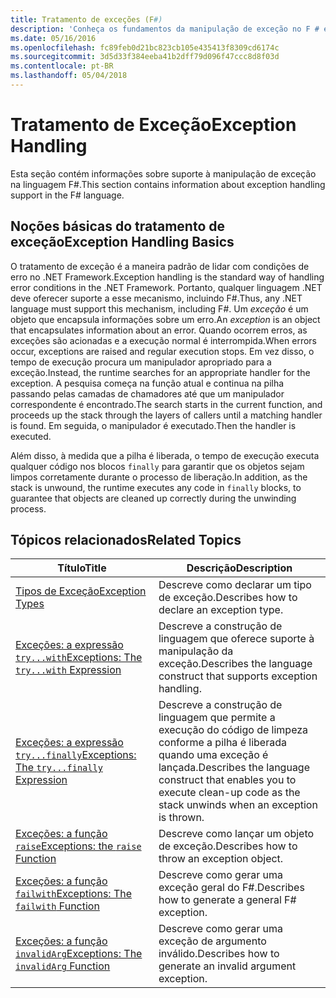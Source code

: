 ```yaml
---
title: Tratamento de exceções (F#)
description: 'Conheça os fundamentos da manipulação de exceção no F # e encontrar links para expressões e funções de manipulação de exceção.'
ms.date: 05/16/2016
ms.openlocfilehash: fc89feb0d21bc823cb105e435413f8309cd6174c
ms.sourcegitcommit: 3d5d33f384eeba41b2dff79d096f47ccc8d8f03d
ms.contentlocale: pt-BR
ms.lasthandoff: 05/04/2018
---
```

# <a name="exception-handling"></a><span data-ttu-id="46b7c-103">Tratamento de Exceção</span><span class="sxs-lookup"><span data-stu-id="46b7c-103">Exception Handling</span></span>

<span data-ttu-id="46b7c-104">Esta seção contém informações sobre suporte à manipulação de exceção na linguagem F#.</span><span class="sxs-lookup"><span data-stu-id="46b7c-104">This section contains information about exception handling support in the F# language.</span></span>


## <a name="exception-handling-basics"></a><span data-ttu-id="46b7c-105">Noções básicas do tratamento de exceção</span><span class="sxs-lookup"><span data-stu-id="46b7c-105">Exception Handling Basics</span></span>
<span data-ttu-id="46b7c-106">O tratamento de exceção é a maneira padrão de lidar com condições de erro no .NET Framework.</span><span class="sxs-lookup"><span data-stu-id="46b7c-106">Exception handling is the standard way of handling error conditions in the .NET Framework.</span></span> <span data-ttu-id="46b7c-107">Portanto, qualquer linguagem .NET deve oferecer suporte a esse mecanismo, incluindo F#.</span><span class="sxs-lookup"><span data-stu-id="46b7c-107">Thus, any .NET language must support this mechanism, including F#.</span></span> <span data-ttu-id="46b7c-108">Um *exceção* é um objeto que encapsula informações sobre um erro.</span><span class="sxs-lookup"><span data-stu-id="46b7c-108">An *exception* is an object that encapsulates information about an error.</span></span> <span data-ttu-id="46b7c-109">Quando ocorrem erros, as exceções são acionadas e a execução normal é interrompida.</span><span class="sxs-lookup"><span data-stu-id="46b7c-109">When errors occur, exceptions are raised and regular execution stops.</span></span> <span data-ttu-id="46b7c-110">Em vez disso, o tempo de execução procura um manipulador apropriado para a exceção.</span><span class="sxs-lookup"><span data-stu-id="46b7c-110">Instead, the runtime searches for an appropriate handler for the exception.</span></span> <span data-ttu-id="46b7c-111">A pesquisa começa na função atual e continua na pilha passando pelas camadas de chamadores até que um manipulador correspondente é encontrado.</span><span class="sxs-lookup"><span data-stu-id="46b7c-111">The search starts in the current function, and proceeds up the stack through the layers of callers until a matching handler is found.</span></span> <span data-ttu-id="46b7c-112">Em seguida, o manipulador é executado.</span><span class="sxs-lookup"><span data-stu-id="46b7c-112">Then the handler is executed.</span></span>

<span data-ttu-id="46b7c-113">Além disso, à medida que a pilha é liberada, o tempo de execução executa qualquer código nos blocos `finally` para garantir que os objetos sejam limpos corretamente durante o processo de liberação.</span><span class="sxs-lookup"><span data-stu-id="46b7c-113">In addition, as the stack is unwound, the runtime executes any code in `finally` blocks, to guarantee that objects are cleaned up correctly during the unwinding process.</span></span>


## <a name="related-topics"></a><span data-ttu-id="46b7c-114">Tópicos relacionados</span><span class="sxs-lookup"><span data-stu-id="46b7c-114">Related Topics</span></span>

|<span data-ttu-id="46b7c-115">Título</span><span class="sxs-lookup"><span data-stu-id="46b7c-115">Title</span></span>|<span data-ttu-id="46b7c-116">Descrição</span><span class="sxs-lookup"><span data-stu-id="46b7c-116">Description</span></span>|
|-----|-----------|
|[<span data-ttu-id="46b7c-117">Tipos de Exceção</span><span class="sxs-lookup"><span data-stu-id="46b7c-117">Exception Types</span></span>](exception-types.md)|<span data-ttu-id="46b7c-118">Descreve como declarar um tipo de exceção.</span><span class="sxs-lookup"><span data-stu-id="46b7c-118">Describes how to declare an exception type.</span></span>|
|[<span data-ttu-id="46b7c-119">Exceções: a expressão `try...with`</span><span class="sxs-lookup"><span data-stu-id="46b7c-119">Exceptions: The `try...with` Expression</span></span>](the-try-with-expression.md)|<span data-ttu-id="46b7c-120">Descreve a construção de linguagem que oferece suporte à manipulação da exceção.</span><span class="sxs-lookup"><span data-stu-id="46b7c-120">Describes the language construct that supports exception handling.</span></span>|
|[<span data-ttu-id="46b7c-121">Exceções: a expressão `try...finally`</span><span class="sxs-lookup"><span data-stu-id="46b7c-121">Exceptions: The `try...finally` Expression</span></span>](the-try-finally-expression.md)|<span data-ttu-id="46b7c-122">Descreve a construção de linguagem que permite a execução do código de limpeza conforme a pilha é liberada quando uma exceção é lançada.</span><span class="sxs-lookup"><span data-stu-id="46b7c-122">Describes the language construct that enables you to execute clean-up code as the stack unwinds when an exception is thrown.</span></span>|
|[<span data-ttu-id="46b7c-123">Exceções: a função `raise`</span><span class="sxs-lookup"><span data-stu-id="46b7c-123">Exceptions: the `raise` Function</span></span>](the-raise-Function.md)|<span data-ttu-id="46b7c-124">Descreve como lançar um objeto de exceção.</span><span class="sxs-lookup"><span data-stu-id="46b7c-124">Describes how to throw an exception object.</span></span>|
|[<span data-ttu-id="46b7c-125">Exceções: a função `failwith`</span><span class="sxs-lookup"><span data-stu-id="46b7c-125">Exceptions: The `failwith` Function</span></span>](the-failwith-function.md)|<span data-ttu-id="46b7c-126">Descreve como gerar uma exceção geral do F#.</span><span class="sxs-lookup"><span data-stu-id="46b7c-126">Describes how to generate a general F# exception.</span></span>|
|[<span data-ttu-id="46b7c-127">Exceções: a função `invalidArg`</span><span class="sxs-lookup"><span data-stu-id="46b7c-127">Exceptions: The `invalidArg` Function</span></span>](the-invalidArg-function.md)|<span data-ttu-id="46b7c-128">Descreve como gerar uma exceção de argumento inválido.</span><span class="sxs-lookup"><span data-stu-id="46b7c-128">Describes how to generate an invalid argument exception.</span></span>|
